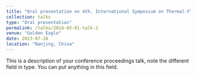 ```yaml
---
title: "Oral presentation on 4th. International Symposium on Thermal-Fluid Dynamics"
collection: talks
type: "Oral presentation"
permalink: /talks/2014-03-01-talk-3
venue: "Golden Eagle"
date: 2023-07-28
location: "Nanjing, China"
---
```


This is a description of your conference proceedings talk, note the different field in type. You can put anything in this field.
